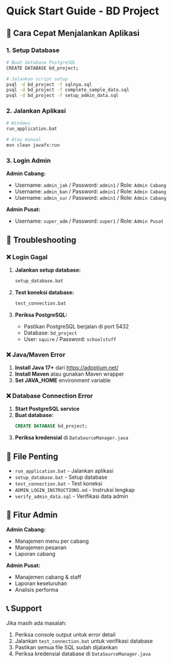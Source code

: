 # Quick Start Guide - BD Project

## 🚀 Cara Cepat Menjalankan Aplikasi

### 1. Setup Database
```bash
# Buat database PostgreSQL
CREATE DATABASE bd_project;

# Jalankan script setup
psql -d bd_project -f sqlnya.sql
psql -d bd_project -f complete_sample_data.sql
psql -d bd_project -f setup_admin_data.sql
```

### 2. Jalankan Aplikasi
```bash
# Windows
run_application.bat

# Atau manual
mvn clean javafx:run
```

### 3. Login Admin

**Admin Cabang:**
- Username: `admin_jak` / Password: `admin1` / Role: `Admin Cabang`
- Username: `admin_ban` / Password: `admin1` / Role: `Admin Cabang`
- Username: `admin_sur` / Password: `admin1` / Role: `Admin Cabang`

**Admin Pusat:**
- Username: `super_adm` / Password: `super1` / Role: `Admin Pusat`

## 🔧 Troubleshooting

### ❌ Login Gagal
1. **Jalankan setup database:**
   ```bash
   setup_database.bat
   ```

2. **Test koneksi database:**
   ```bash
   test_connection.bat
   ```

3. **Periksa PostgreSQL:**
   - Pastikan PostgreSQL berjalan di port 5432
   - Database: `bd_project`
   - User: `squire` / Password: `schoolstuff`

### ❌ Java/Maven Error
1. **Install Java 17+** dari https://adoptium.net/
2. **Install Maven** atau gunakan Maven wrapper
3. **Set JAVA_HOME** environment variable

### ❌ Database Connection Error
1. **Start PostgreSQL service**
2. **Buat database:**
   ```sql
   CREATE DATABASE bd_project;
   ```
3. **Periksa kredensial** di `DataSourceManager.java`

## 📁 File Penting

- `run_application.bat` - Jalankan aplikasi
- `setup_database.bat` - Setup database
- `test_connection.bat` - Test koneksi
- `ADMIN_LOGIN_INSTRUCTIONS.md` - Instruksi lengkap
- `verify_admin_data.sql` - Verifikasi data admin

## 🎯 Fitur Admin

**Admin Cabang:**
- Manajemen menu per cabang
- Manajemen pesanan
- Laporan cabang

**Admin Pusat:**
- Manajemen cabang & staff
- Laporan keseluruhan
- Analisis performa

## 📞 Support

Jika masih ada masalah:
1. Periksa console output untuk error detail
2. Jalankan `test_connection.bat` untuk verifikasi database
3. Pastikan semua file SQL sudah dijalankan
4. Periksa kredensial database di `DataSourceManager.java` 